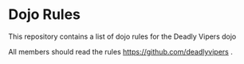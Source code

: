 Dojo Rules
==========

This repository contains a list of dojo rules for the Deadly Vipers dojo

All members should read the rules https://github.com/deadlyvipers .


